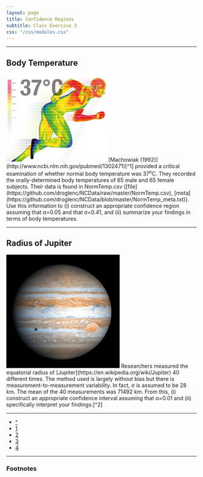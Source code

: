 ```yaml
---
layout: page
title: Confidence Regions
subtitle: Class Exercise 3
css: "/css/modules.css"
---
```


----

## Body Temperature
<img src="../zimgs/body-temperature-2.png" alt="Body Temperature" class="img-right">
[Machowiak (1992)](http://www.ncbi.nlm.nih.gov/pubmed/1302471)[^1] provided a critical examination of whether normal body temperature was 37<sup>o</sup>C.  They recorded the orally-determined body temperatures of 65 male and 65 female subjects.  Their data is found in NormTemp.csv ([file](https://github.com/droglenc/NCData/raw/master/NormTemp.csv), [meta](https://github.com/droglenc/NCData/blob/master/NormTemp_meta.txt)).  Use this information to (i) construct an appropriate confidence region assuming that &alpha;=0.05 and that &sigma;=0.41, and (ii) summarize your findings in terms of body temperatures.

----

## Radius of Jupiter
<img src="../zimgs/jupiter.jpg" alt="Jupiter" class="img-right">
Researchers measured the equatorial radius of [Jupiter](https://en.wikipedia.org/wiki/Jupiter) 40 different times.  The method used is largely without bias but there is measurement-to-measurement variability.  In fact, &sigma; is assumed to be 28 km.  The mean of the 40 measurements was 71492 km.  From this, (i) construct an appropriate confidence interval assuming that &alpha;=0.01 and (ii) specifically interpret your findings.[^2]

----

<div class="text-center">
<ul class="pagination pagination-lg">
  <li><a href="index.html">^</a></li>
  <li><a href="CE1.html">1</a></li>
  <li><a href="CE2.html">2</a></li>
  <li class="active"><a href="#">3</a></li>
  <li><a href="CE4.html">4</a></li>
</ul>
</div>

----

### Footnotes

[^1]: This question was adapted from [Shoemaker (1996)](http://www.amstat.org/publications/jse/v4n2/datasets.shoemaker.html).
[^2]: This was modified from [here](https://onlinecourses.science.psu.edu/stat100/node/58).
